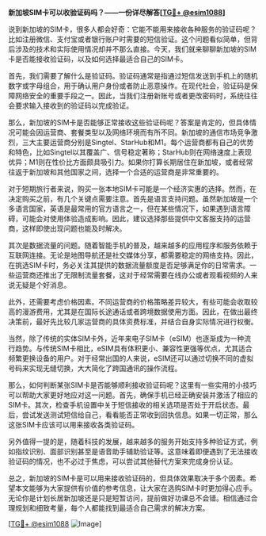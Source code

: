 **新加坡SIM卡可以收验证码吗？——一份详尽解答[[TG💪+ @esim1088](https://t.me/s/esim1088)]**

说到新加坡的SIM卡，很多人都会好奇：它能不能用来接收各种服务的验证码呢？比如注册微信、支付宝或者银行账户时需要的短信验证。这个问题看似简单，但背后涉及的技术和实际使用情况却并不那么直接。今天，我们就来聊聊新加坡的SIM卡是否能接收验证码，以及如何选择最适合自己的SIM卡。

首先，我们需要了解什么是验证码。验证码通常是指通过短信发送到手机上的随机数字或字母组合，用于确认用户身份或者防止恶意操作。在现代社会，验证码是保障网络安全的重要手段之一。因此，当我们注册新账号或者更改密码时，系统往往会要求输入接收到的验证码以完成验证。

那么，新加坡的SIM卡是否能够正常接收这些验证码呢？答案是肯定的，但具体情况可能会因运营商、套餐类型以及网络环境而有所不同。新加坡的通信市场竞争激烈，三大主要运营商分别是Singtel、StarHub和M1。每个运营商都有自己的优势和特色，比如Singtel以其覆盖广、信号稳定著称；StarHub则在网络速度上表现优异；M1则在性价比方面颇具吸引力。如果你打算长期居住在新加坡，或者经常往返于新加坡和其他国家之间，选择一个合适的运营商是非常重要的。

对于短期旅行者来说，购买一张本地SIM卡可能是一个经济实惠的选择。然而，在决定购买之前，有几个关键点需要注意。首先是语言支持问题。虽然新加坡是一个多语言国家，英语是最常用的官方语言之一，但在某些情况下，如果遇到语言障碍，可能会对使用体验造成影响。因此，建议选择那些提供中文客服支持的运营商，这样即使出现问题也能及时解决。

其次是数据流量的问题。随着智能手机的普及，越来越多的应用程序和服务依赖于互联网连接。无论是地图导航还是社交媒体分享，都需要稳定的网络支持。因此，在挑选SIM卡时，务必关注其提供的数据流量额度是否足够满足你的日常需求。一些运营商还推出了无限制流量套餐，这对于经常需要在线办公或者观看视频的人来说无疑是个好消息。

此外，还需要考虑价格因素。不同运营商的价格策略差异较大，有些可能会收取较高的漫游费用，尤其是在国际长途通话或者跨境数据使用方面。因此，在做出最终决策前，最好先比较几家运营商的具体资费标准，并结合自身实际情况进行权衡。

当然，除了传统的实体SIM卡外，近年来电子SIM卡（eSIM）也逐渐成为一种流行趋势。与传统SIM卡相比，eSIM具有体积更小、兼容性更强等优点，尤其适合频繁更换设备的用户。对于经常出国的人来说，eSIM还可以通过切换不同的虚拟号码来实现无缝切换，大大简化了跨国通讯的操作流程。

那么，如何判断某张SIM卡是否能够顺利接收验证码呢？这里有一些实用的小技巧可以帮助大家更好地应对这一问题。首先，确保手机已经正确安装并激活了相应的SIM卡。其次，检查手机设置中关于短信接收的相关选项是否处于开启状态。最后，尝试发送测试短信给自己，看看能否正常收到回执信息。如果一切正常，那么这张SIM卡应该可以用来接收各类验证码。

另外值得一提的是，随着科技的发展，越来越多的服务开始支持多种验证方式，例如指纹识别、面部识别甚至是语音助手辅助验证等。这意味着即便遇到了无法接收验证码的情况，也不必过于焦虑，可以尝试其他替代方案来完成身份认证。

总之，新加坡的SIM卡是可以用来接收验证码的，但具体效果取决于多个因素。希望本文能够为大家提供有价值的参考信息，让大家在选购SIM卡时更加得心应手。无论你是计划长居新加坡还是只是短暂访问，提前做好功课总不会错。相信通过合理规划和细致考量，每个人都能找到最适合自己需求的解决方案。

[[TG💪+ @esim1088](https://t.me/s/esim1088) ![Image](https://i.postimg.cc/4NQfJmqS/Snipaste-2025-05-13-00-14-12.png)]